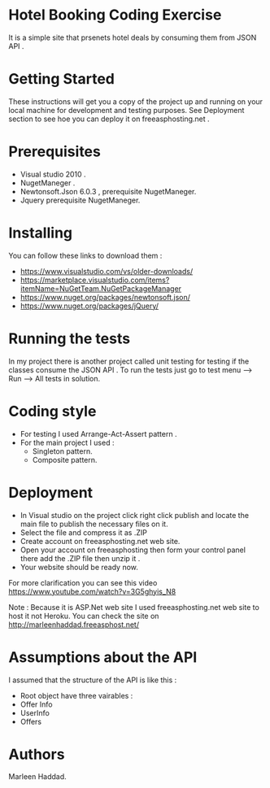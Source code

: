 # Hotel Booking Coding Exercise
It is a simple site that prsenets hotel deals by consuming them from JSON API .

# Getting Started
These instructions will get you a copy of the project up and running on your local machine for development and testing purposes. See Deployment section to see hoe you can deploy it on freeasphosting.net .

# Prerequisites
- Visual studio 2010 . 
- NugetManeger . 
- Newtonsoft.Json 6.0.3 , prerequisite NugetManeger. 
- Jquery prerequisite NugetManeger. 

# Installing 
You can follow these links to download them :
 - https://www.visualstudio.com/vs/older-downloads/
 - https://marketplace.visualstudio.com/items?itemName=NuGetTeam.NuGetPackageManager
 - https://www.nuget.org/packages/newtonsoft.json/
 - https://www.nuget.org/packages/jQuery/

# Running the tests
In my project there is another project called unit testing for testing if the classes consume the JSON API . To run the tests just go to test menu --> Run --> All tests in solution.

# Coding style 
 - For testing I used Arrange-Act-Assert pattern . 
 - For the main project I used : 
    - Singleton pattern.
    - Composite pattern.

# Deployment
- In Visual studio on the project click right click publish and locate the main file to publish the necessary files on it. 
- Select the file and compress it as .ZIP
- Create account on freeasphosting.net web site. 
- Open your account on freeasphosting then form your control panel there add the .ZIP file then unzip it . 
- Your website should be ready now.

For more clarification you can see this video https://www.youtube.com/watch?v=3G5ghyis_N8

 Note : Because it is ASP.Net web site I used freeasphosting.net web site to host it not Heroku. You can check the site on  http://marleenhaddad.freeasphost.net/
 
# Assumptions about the API 
 I assumed that the structure of the API is like this :
 - Root object have three vairables  : 
  - Offer Info  
  - UserInfo
  - Offers 
 
# Authors
Marleen Haddad.


